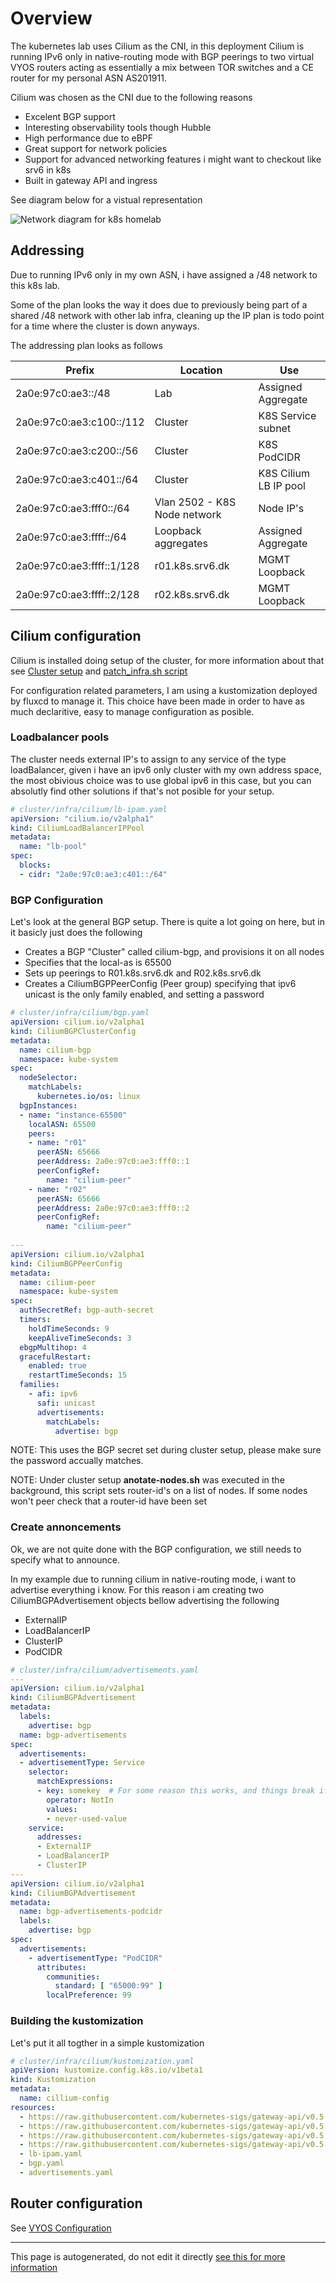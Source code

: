 # Overview
The kubernetes lab uses Cilium as the CNI, in this deployment Cilium is running IPv6 only in native-routing mode with BGP peerings to two virtual VYOS routers acting as essentially a mix between TOR switches and a CE router for my personal ASN AS201911.

Cilium was chosen as the CNI due to the following reasons
- Excelent BGP support
- Interesting observability tools though Hubble
- High performance due to eBPF
- Great support for network policies
- Support for advanced networking features i might want to checkout like srv6 in k8s
- Built in gateway API and ingress

See diagram below for a vistual representation

![Network diagram for k8s homelab](assets/network-diagram.png "Network diagram")

## Addressing
Due to running IPv6 only in my own ASN, i have assigned a /48 network to this k8s lab.

Some of the plan looks the way it does due to previously being part of a shared /48 network with other lab infra, cleaning up the IP plan is todo point for a time where the cluster is down anyways.

The addressing plan looks as follows

|Prefix|Location|Use|
|--|--|--|
|2a0e:97c0:ae3::/48|Lab|Assigned Aggregate|
|2a0e:97c0:ae3:c100::/112|Cluster|K8S Service subnet|
|2a0e:97c0:ae3:c200::/56|Cluster|K8S PodCIDR|
|2a0e:97c0:ae3:c401::/64|Cluster|K8S Cilium LB IP pool|
|2a0e:97c0:ae3:fff0::/64|Vlan 2502 - K8S Node network|Node IP's|
|2a0e:97c0:ae3:ffff::/64|Loopback aggregates|Assigned Aggregate|
|2a0e:97c0:ae3:ffff::1/128|r01.k8s.srv6.dk|MGMT Loopback|
|2a0e:97c0:ae3:ffff::2/128|r02.k8s.srv6.dk|MGMT Loopback|

## Cilium configuration
Cilium is installed doing setup of the cluster, for more information about that see [Cluster setup](../deployment/setup_cluster.md) and [patch_infra.sh script](https://github.com/AndersBallegaard/homelab-k8s/blob/main/admin/patch_infra.sh)

For configuration related parameters, I am using a kustomization deployed by fluxcd to manage it. This choice have been made in order to have as much declaritive, easy to manage configuration as posible.

### Loadbalancer pools
The cluster needs external IP's to assign to any service of the type loadBalancer, given i have an ipv6 only cluster with my own address space, the most obivious choice was to use global ipv6 in this case, but you can absolutly find other solutions if that's not posible for your setup.
```yaml
# cluster/infra/cilium/lb-ipam.yaml
apiVersion: "cilium.io/v2alpha1"
kind: CiliumLoadBalancerIPPool
metadata:
  name: "lb-pool"
spec:
  blocks:
  - cidr: "2a0e:97c0:ae3:c401::/64"
```

### BGP Configuration
Let's look at the general BGP setup.
There is quite a lot going on here, but in it basicly just does the following
* Creates a BGP "Cluster" called cilium-bgp, and provisions it on all nodes
* Specifies that the local-as is 65500
* Sets up peerings to R01.k8s.srv6.dk and R02.k8s.srv6.dk
* Creates a CiliumBGPPeerConfig (Peer group) specifying that ipv6 unicast is the only family enabled, and setting a password
```yaml
# cluster/infra/cilium/bgp.yaml
apiVersion: cilium.io/v2alpha1
kind: CiliumBGPClusterConfig
metadata:
  name: cilium-bgp
  namespace: kube-system
spec:
  nodeSelector:
    matchLabels:
      kubernetes.io/os: linux
  bgpInstances:
  - name: "instance-65500"
    localASN: 65500
    peers:
    - name: "r01"
      peerASN: 65666
      peerAddress: 2a0e:97c0:ae3:fff0::1
      peerConfigRef:
        name: "cilium-peer"
    - name: "r02"
      peerASN: 65666
      peerAddress: 2a0e:97c0:ae3:fff0::2
      peerConfigRef:
        name: "cilium-peer"
    
---
apiVersion: cilium.io/v2alpha1
kind: CiliumBGPPeerConfig
metadata:
  name: cilium-peer
  namespace: kube-system
spec:
  authSecretRef: bgp-auth-secret
  timers:
    holdTimeSeconds: 9
    keepAliveTimeSeconds: 3
  ebgpMultihop: 4
  gracefulRestart:
    enabled: true
    restartTimeSeconds: 15
  families:
    - afi: ipv6
      safi: unicast
      advertisements:
        matchLabels:
          advertise: bgp
```
NOTE: This uses the BGP secret set during cluster setup, please make sure the password accually matches.

NOTE: Under cluster setup **anotate-nodes.sh** was executed in the background, this script sets router-id's on a list of nodes. If some nodes won't peer check that a router-id have been set

### Create annoncements
Ok, we are not quite done with the BGP configuration, we still needs to specify what to announce. 

In my example due to running cilium in native-routing mode, i want to advertise everything i know. For this reason i am creating two CiliumBGPAdvertisement objects bellow advertising the following

* ExternalIP
* LoadBalancerIP
* ClusterIP
* PodCIDR
```yaml
# cluster/infra/cilium/advertisements.yaml
---
apiVersion: cilium.io/v2alpha1
kind: CiliumBGPAdvertisement
metadata:
  labels:
    advertise: bgp
  name: bgp-advertisements
spec:
  advertisements:
  - advertisementType: Service
    selector:
      matchExpressions:
      - key: somekey  # For some reason this works, and things break if i remove it, no this key does not exist anywhere
        operator: NotIn
        values:
        - never-used-value
    service:
      addresses:
      - ExternalIP
      - LoadBalancerIP
      - ClusterIP
---
apiVersion: cilium.io/v2alpha1
kind: CiliumBGPAdvertisement
metadata:
  name: bgp-advertisements-podcidr
  labels:
    advertise: bgp
spec:
  advertisements:
    - advertisementType: "PodCIDR"
      attributes:
        communities:
          standard: [ "65000:99" ]
        localPreference: 99
```

### Building the kustomization
Let's put it all togther in a simple kustomization
```yaml
# cluster/infra/cilium/kustomization.yaml
apiVersion: kustomize.config.k8s.io/v1beta1
kind: Kustomization
metadata:
  name: cillium-config
resources:
  - https://raw.githubusercontent.com/kubernetes-sigs/gateway-api/v0.5.1/config/crd/standard/gateway.networking.k8s.io_gatewayclasses.yaml
  - https://raw.githubusercontent.com/kubernetes-sigs/gateway-api/v0.5.1/config/crd/standard/gateway.networking.k8s.io_gateways.yaml
  - https://raw.githubusercontent.com/kubernetes-sigs/gateway-api/v0.5.1/config/crd/standard/gateway.networking.k8s.io_httproutes.yaml
  - https://raw.githubusercontent.com/kubernetes-sigs/gateway-api/v0.5.1/config/crd/experimental/gateway.networking.k8s.io_referencegrants.yaml
  - lb-ipam.yaml
  - bgp.yaml
  - advertisements.yaml
```


## Router configuration
See [VYOS Configuration](vyos.md)




---
This page is autogenerated, do not edit it directly [see this for more information](https://homelab.anderstb.dk/info/docs/)